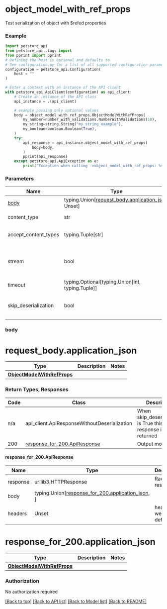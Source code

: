 # **object_model_with_ref_props**
<a name="object_model_with_ref_props"></a>


Test serialization of object with $refed properties

### Example

```python
import petstore_api
from petstore_api..tags import 
from pprint import pprint
# Defining the host is optional and defaults to 
# See configuration.py for a list of all supported configuration parameters.
configuration = petstore_api.Configuration(
    host = ""
)

# Enter a context with an instance of the API client
with petstore_api.ApiClient(configuration) as api_client:
    # Create an instance of the API class
    api_instance = .(api_client)

    # example passing only optional values
    body = object_model_with_ref_props.ObjectModelWithRefProps(
        my_number=number_with_validations.NumberWithValidations(10),
        my_string=string.String("my_string_example"),
        my_boolean=boolean.Boolean(True),
    )
    try:
        api_response = api_instance.object_model_with_ref_props(
            body=body,
        )
        pprint(api_response)
    except petstore_api.ApiException as e:
        print("Exception when calling ->object_model_with_ref_props: %s\n" % e)
```
### Parameters

Name | Type | Description  | Notes
------------- | ------------- | ------------- | -------------
[body](#object_model_with_ref_props.request_body) | typing.Union[[request_body.application_json](#object_model_with_ref_props.request_body.application_json), Unset] | optional, default is unset |
content_type | str | optional, default is 'application/json' | Selects the schema and serialization of the request body
accept_content_types | typing.Tuple[str] | default is ('application/json', ) | Tells the server the content type(s) that are accepted by the client
stream | bool | default is False | if True then the response.content will be streamed and loaded from a file like object. When downloading a file, set this to True to force the code to deserialize the content to a FileSchema file
timeout | typing.Optional[typing.Union[int, typing.Tuple]] | default is None | the timeout used by the rest client
skip_deserialization | bool | default is False | when True, headers and body will be unset and an instance of api_client.ApiResponseWithoutDeserialization will be returned

### <a id="object_model_with_ref_props.request_body" >body</a>
# <a id="object_model_with_ref_props.request_body.application_json" >request_body.application_json</a>
Type | Description  | Notes
------------- | ------------- | -------------
[**ObjectModelWithRefProps**](../../components/schema/object_model_with_ref_props.ObjectModelWithRefProps.md) |  | 


### Return Types, Responses

Code | Class | Description
------------- | ------------- | -------------
n/a | api_client.ApiResponseWithoutDeserialization | When skip_deserialization is True this response is returned
200 | [response_for_200.ApiResponse](#object_model_with_ref_props.response_for_200.ApiResponse) | Output model

#### <a id="object_model_with_ref_props.response_for_200.ApiResponse" >response_for_200.ApiResponse</a>
Name | Type | Description  | Notes
------------- | ------------- | ------------- | -------------
response | urllib3.HTTPResponse | Raw response |
body | typing.Union[[response_for_200.application_json](#object_model_with_ref_props.response_for_200.application_json), ] |  |
headers | Unset | headers were not defined |

# <a id="object_model_with_ref_props.response_for_200.application_json" >response_for_200.application_json</a>
Type | Description  | Notes
------------- | ------------- | -------------
[**ObjectModelWithRefProps**](../../components/schema/object_model_with_ref_props.ObjectModelWithRefProps.md) |  | 


### Authorization

No authorization required

[[Back to top]](#__pageTop) [[Back to API list]](../../../README.md#documentation-for-api-endpoints) [[Back to Model list]](../../../README.md#documentation-for-models) [[Back to README]](../../../README.md)

